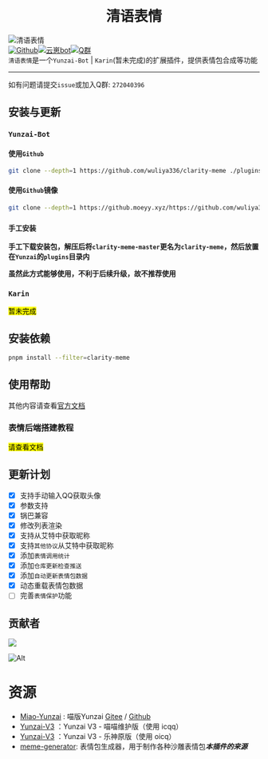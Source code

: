 # <center>清语表情</center>

![清语表情](https://count.kjchmc.cn/get/@clarity-meme?theme=moebooru)<br>
[![Github](https://img.shields.io/badge/Github-清语表情-black?style=flat-square&logo=github)](https://github.com/wuliya336/clarity-meme)[![云崽bot](https://img.shields.io/badge/云崽-v3.0.0-black?style=flat-square&logo=dependabot)](https://gitee.com/Le-niao/Yunzai-Bot)[![Q群](https://img.shields.io/badge/group-272040396-blue)](https://qm.qq.com/q/gBs8Ri3nIQ)<br>
`清语表情`是一个`Yunzai-Bot` | `Karin`(暂未完成)的扩展插件，提供表情包合成等功能<br>

---

如有问题请提交`issue`或加入Q群: `272040396`<br>

## 安装与更新

### `Yunzai-Bot`

#### 使用`Github`

```bash
git clone --depth=1 https://github.com/wuliya336/clarity-meme ./plugins/clarity-meme/
```

#### 使用`Github`镜像

```bash
git clone --depth=1 https://github.moeyy.xyz/https://github.com/wuliya336/clarity-meme ./plugins/clarity-meme/
```

### `手工安装`

**手工下载安装包，解压后将`clarity-meme-master`更名为`clarity-meme`，然后放置在`Yunzai`的`plugins`目录内<br>**

**虽然此方式能够使用，不利于后续升级，故不推荐使用<br>**

### `Karin`

<mark>暂未完成</mark>

<!-- ### 使用`Github`

```bash
git clone --depth=1 https://github.com/wuliya336/clarity-meme ./plugins/karin-plugin-clarity-meme/
```

### 使用`Github`镜像

```bash
git clone --depth=1 https://github.moeyy.xyz/https://github.com/wuliya336/clarity-meme ./plugins/karin-plugin-clarity-meme/
```

### `手工安装`

**手工下载安装包，解压后将`clarity-meme-master`更名为`karin-plugin-clarity-meme`，然后放置在`Karin`的`plugins`目录内<br>**

**虽然此方式能够使用，不利于后续升级，故不推荐使用<br>** -->

## 安装依赖
```bash
pnpm install --filter=clarity-meme
```

## 使用帮助
其他内容请查看[官方文档](https://docs.wuliya.cn)
### 表情后端搭建教程
<mark>请查看文档</mark>
## 更新计划

- [x] 支持手动输入QQ获取头像
- [x] 参数支持
- [x] 锅巴兼容
- [x] 修改列表渲染
- [x] 支持从艾特中获取昵称
- [x] 支持`其他协议`从艾特中获取昵称
- [x] 添加`表情调用统计`
- [x] 添加`仓库更新检查推送`
- [x] 添加`自动更新表情包数据`
- [x] 动态重载表情包数据
- [ ] 完善`表情保护`功能

## 贡献者

<a href="https://github.com/wuliya336/clarity-meme/graphs/contributors">
  <img src="https://contrib.rocks/image?repo=wuliya336/clarity-meme" />
</a>

![Alt](https://repobeats.axiom.co/api/embed/2e908b34c5972605ff83c4b7f40cbc05992a8720.svg "Repobeats analytics image")

# 资源

- [Miao-Yunzai](https://github.com/yoimiya-kokomi/Miao-Yunzai) : 喵版Yunzai [Gitee](https://gitee.com/yoimiya-kokomi/Miao-Yunzai)
  / [Github](https://github.com/yoimiya-kokomi/Miao-Yunzai)
- [Yunzai-V3](https://github.com/yoimiya-kokomi/Yunzai-Bot) ：Yunzai V3 - 喵喵维护版（使用 icqq）
- [Yunzai-V3](https://gitee.com/Le-niao/Yunzai-Bot) ：Yunzai V3 - 乐神原版（使用 oicq）
- [meme-generator](https://github.com/MeetWq/meme-generator): 表情包生成器，用于制作各种沙雕表情包***本插件的来源***
